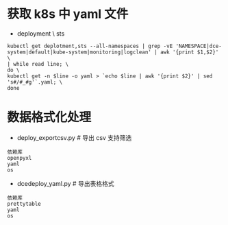# 获取 k8s 中 yaml 文件
- deployment \ sts
```
kubectl get deplotment,sts --all-namespaces | grep -vE 'NAMESPACE|dce-system|default|kube-system|monitoring|logclean' | awk '{print $1,$2}' \
| while read line; \
do \
kubectl get -n $line -o yaml > `echo $line | awk '{print $2}' | sed 's#/#_#g'`.yaml; \
done
```

# 数据格式化处理
- deploy_exportcsv.py  # 导出 csv 支持筛选
```
依赖库
openpyxl
yaml
os
```
- dcedeploy_yaml.py # 导出表格格式
```
依赖库
prettytable
yaml
os
```

